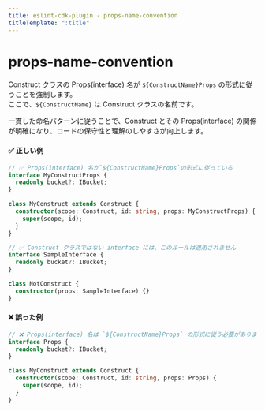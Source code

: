 ```yaml
---
title: eslint-cdk-plugin - props-name-convention
titleTemplate: ":title"
---
```


# props-name-convention

Construct クラスの Props(interface) 名が `${ConstructName}Props` の形式に従うことを強制します。  
ここで、`${ConstructName}` は Construct クラスの名前です。

一貫した命名パターンに従うことで、Construct とその Props(interface) の関係が明確になり、コードの保守性と理解のしやすさが向上します。

#### ✅ 正しい例

```ts
// ✅ Props(interface) 名が`${ConstructName}Props`の形式に従っている
interface MyConstructProps {
  readonly bucket?: IBucket;
}

class MyConstruct extends Construct {
  constructor(scope: Construct, id: string, props: MyConstructProps) {
    super(scope, id);
  }
}
```

```ts
// ✅ Construct クラスではない interface には、このルールは適用されません
interface SampleInterface {
  readonly bucket?: IBucket;
}

class NotConstruct {
  constructor(props: SampleInterface) {}
}
```

#### ❌ 誤った例

```ts
// ❌ Props(interface) 名は `${ConstructName}Props` の形式に従う必要があります
interface Props {
  readonly bucket?: IBucket;
}

class MyConstruct extends Construct {
  constructor(scope: Construct, id: string, props: Props) {
    super(scope, id);
  }
}
```
